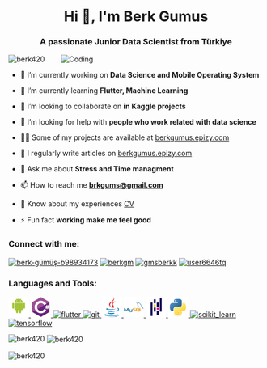 <h1 align="center">Hi 👋, I'm Berk Gumus</h1>
<h3 align="center">A passionate Junior Data Scientist from Türkiye</h3>
<img align="right" alt="Coding" width="400" src="https://cdn.dribbble.com/users/1162077/screenshots/3848914/programmer.gif"/>



<p align="left"> <img src="https://komarev.com/ghpvc/?username=berk420&label=Profile%20views&color=0e75b6&style=flat" alt="berk420" /> </p>

- 🔭 I’m currently working on **Data Science and Mobile Operating System**

- 🌱 I’m currently learning **Flutter, Machine Learning**

- 👯 I’m looking to collaborate on **in Kaggle projects**

- 🤝 I’m looking for help with **people who work related with data science**

- 👨‍💻 Some of my projects are available at [berkgumus.epizy.com](berkgumus.epizy.com)

- 📝 I regularly write articles on [berkgumus.epizy.com](berkgumus.epizy.com)

- 💬 Ask me about **Stress and Time managment**

- 📫 How to reach me **brkgums@gmail.com**

- 📄 Know about my experiences [CV](https://drive.google.com/file/d/1jN11C-qR2H9O44eDqYiqLuqxu7UeFPcV/view?usp=sharing)

- ⚡ Fun fact **working make me feel good**

<h3 align="left">Connect with me:</h3>
<p align="left">
<a href="https://linkedin.com/in/berk-gümüş-b98934173" target="blank"><img align="center" src="https://raw.githubusercontent.com/rahuldkjain/github-profile-readme-generator/master/src/images/icons/Social/linked-in-alt.svg" alt="berk-gümüş-b98934173" height="30" width="40" /></a>
<a href="https://kaggle.com/berkgm" target="blank"><img align="center" src="https://raw.githubusercontent.com/rahuldkjain/github-profile-readme-generator/master/src/images/icons/Social/kaggle.svg" alt="berkgm" height="30" width="40" /></a>
<a href="https://instagram.com/gmsberkk" target="blank"><img align="center" src="https://raw.githubusercontent.com/rahuldkjain/github-profile-readme-generator/master/src/images/icons/Social/instagram.svg" alt="gmsberkk" height="30" width="40" /></a>
<a href="https://www.leetcode.com/user6646tq" target="blank"><img align="center" src="https://raw.githubusercontent.com/rahuldkjain/github-profile-readme-generator/master/src/images/icons/Social/leet-code.svg" alt="user6646tq" height="30" width="40" /></a>
</p>

<h3 align="left">Languages and Tools:</h3>
<p align="left"> <a href="https://developer.android.com" target="_blank" rel="noreferrer"> <img src="https://raw.githubusercontent.com/devicons/devicon/master/icons/android/android-original-wordmark.svg" alt="android" width="40" height="40"/> </a> <a href="https://www.w3schools.com/cs/" target="_blank" rel="noreferrer"> <img src="https://raw.githubusercontent.com/devicons/devicon/master/icons/csharp/csharp-original.svg" alt="csharp" width="40" height="40"/> </a> <a href="https://flutter.dev" target="_blank" rel="noreferrer"> <img src="https://www.vectorlogo.zone/logos/flutterio/flutterio-icon.svg" alt="flutter" width="40" height="40"/> </a> <a href="https://git-scm.com/" target="_blank" rel="noreferrer"> <img src="https://www.vectorlogo.zone/logos/git-scm/git-scm-icon.svg" alt="git" width="40" height="40"/> </a> <a href="https://www.java.com" target="_blank" rel="noreferrer"> <img src="https://raw.githubusercontent.com/devicons/devicon/master/icons/java/java-original.svg" alt="java" width="40" height="40"/> </a> <a href="https://www.mysql.com/" target="_blank" rel="noreferrer"> <img src="https://raw.githubusercontent.com/devicons/devicon/master/icons/mysql/mysql-original-wordmark.svg" alt="mysql" width="40" height="40"/> </a> <a href="https://pandas.pydata.org/" target="_blank" rel="noreferrer"> <img src="https://raw.githubusercontent.com/devicons/devicon/2ae2a900d2f041da66e950e4d48052658d850630/icons/pandas/pandas-original.svg" alt="pandas" width="40" height="40"/> </a> <a href="https://www.python.org" target="_blank" rel="noreferrer"> <img src="https://raw.githubusercontent.com/devicons/devicon/master/icons/python/python-original.svg" alt="python" width="40" height="40"/> </a> <a href="https://scikit-learn.org/" target="_blank" rel="noreferrer"> <img src="https://upload.wikimedia.org/wikipedia/commons/0/05/Scikit_learn_logo_small.svg" alt="scikit_learn" width="40" height="40"/> </a> <a href="https://www.tensorflow.org" target="_blank" rel="noreferrer"> <img src="https://www.vectorlogo.zone/logos/tensorflow/tensorflow-icon.svg" alt="tensorflow" width="40" height="40"/> </a> </p>

<p><img align="left" src="https://github-readme-stats.vercel.app/api/top-langs?username=berk420&show_icons=true&locale=en&layout=compact" alt="berk420" /></p>

<p>&nbsp;<img align="center" src="https://github-readme-stats.vercel.app/api?username=berk420&show_icons=true&locale=en" alt="berk420" /></p>

<p><img align="center" src="https://github-readme-streak-stats.herokuapp.com/?user=berk420&" alt="berk420" /></p>
